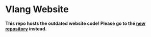 # Vlang Website

**This repo hosts the outdated website code! Please go to the [new repository](https://github.com/leahlundqvist/vlang.io) instead.**
